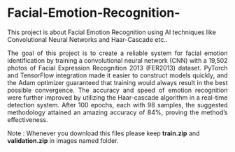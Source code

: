 # Facial-Emotion-Recognition-
This project is about Facial Emotion Recognition using AI techniques like Convolutional Neural Networks and Haar-Cascade etc..

<p align="justify"> The goal of this project is to create a reliable system for facial emotion identification by training a convolutional neural network (CNN) with a 19,502 photos of Facial Expression Recognition 2013 (FER2013) dataset. PyTorch and TensorFlow integration made it easier to construct models quickly, and the Adam optimizer guaranteed that training would always result in the best possible convergence. The accuracy and speed of emotion recognition were further improved by utilizing the Haar-cascade algorithm in a real-time detection system. After 100 epochs, each with 98 samples, the suggested methodology attained an amazing accuracy of 84%, proving the method’s effectiveness.</p>


Note : Whenever you download this files please keep <b>train.zip</b> and <b>validation.zip</b> in images named folder.
